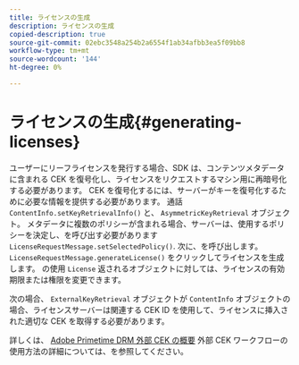 ```yaml
---
title: ライセンスの生成
description: ライセンスの生成
copied-description: true
source-git-commit: 02ebc3548a254b2a6554f1ab34afbb3ea5f09bb8
workflow-type: tm+mt
source-wordcount: '144'
ht-degree: 0%

---
```


# ライセンスの生成{#generating-licenses}

ユーザーにリーフライセンスを発行する場合、SDK は、コンテンツメタデータに含まれる CEK を復号化し、ライセンスをリクエストするマシン用に再暗号化する必要があります。 CEK を復号化するには、サーバーがキーを復号化するために必要な情報を提供する必要があります。 通話 `ContentInfo.setKeyRetrievalInfo()` と、 `AsymmetricKeyRetrieval` オブジェクト。 メタデータに複数のポリシーが含まれる場合、サーバーは、使用するポリシーを決定し、を呼び出す必要があります `LicenseRequestMessage.setSelectedPolicy()`. 次に、を呼び出します。 `LicenseRequestMessage.generateLicense()` をクリックしてライセンスを生成します。 の使用 `License` 返されるオブジェクトに対しては、ライセンスの有効期限または権限を変更できます。

次の場合、 `ExternalKeyRetrieval` オブジェクトが `ContentInfo` オブジェクトの場合、ライセンスサーバーは関連する CEK ID を使用して、ライセンスに挿入された適切な CEK を取得する必要があります。

詳しくは、 [Adobe Primetime DRM 外部 CEK の概要](../../../aaxs-drm-xkey-mgmt/aaxs-drm-using-external-cek-overview.md) 外部 CEK ワークフローの使用方法の詳細については、を参照してください。
